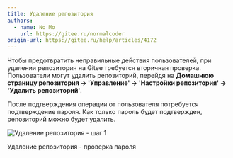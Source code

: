 ```yaml
---
title: Удаление репозитория
authors:
  - name: No Mo
    url: https://gitee.ru/normalcoder
origin-url: https://gitee.ru/help/articles/4172
---
```


Чтобы предотвратить неправильные действия пользователей, при удалении репозитория на Gitee требуется вторичная проверка. Пользователи могут удалить репозиторий, перейдя на **Домашнюю страницу репозитория -> 'Управление' -> 'Настройки репозитория' -> 'Удалить репозиторий'**.

После подтверждения операции от пользователя потребуется подтверждение пароля. Как только пароль будет подтвержден, репозиторий можно будет удалить.

![Удаление репозитория - шаг 1](https://images.gitee.ru/uploads/images/2018/0814/141508_7944544f_551147.png "Удаление репозитория - шаг 1")

Удаление репозитория - проверка пароля